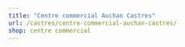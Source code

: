 ```yaml
---
title: "Centre commercial Auchan Castres"
url: /castres/centre-commercial-auchan-castres/
shop: centre commercial
---
```


